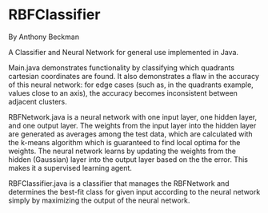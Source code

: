 RBFClassifier
=============
By Anthony Beckman

A Classifier and Neural Network for general use implemented in Java.

Main.java demonstrates functionality by classifying which quadrants cartesian coordinates are found.
It also demonstrates a flaw in the accuracy of this neural network: for edge cases (such as, in the
quadrants example, values close to an axis), the accuracy becomes inconsistent between adjacent
clusters.

RBFNetwork.java is a neural network with one input layer, one hidden layer, and one output layer. The
weights from the input layer into the hidden layer are generated as averages among the test data,
which are calculated with the k-means algorithm which is guaranteed to find local optima for the
weights. The neural network learns by updating the weights from the hidden (Gaussian) layer into the
output layer based on the the error. This makes it a supervised learning agent.

RBFClassifier.java is a classifier that manages the RBFNetwork and determines the best-fit class for
given input according to the neural network simply by maximizing the output of the neural network.
